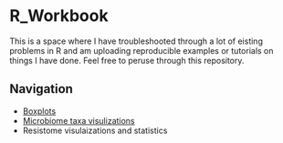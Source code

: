 # R_Workbook

This is a space where I have troubleshooted through a lot of eisting problems in R and am uploading reproducible examples or tutorials on things I have done. Feel free to peruse through this repository.

## Navigation
- [Boxplots](https://github.com/catrionelee/R_Workbook/blob/main/Boxplots.md)
- [Microbiome taxa visulizations](https://github.com/catrionelee/R_Workbook/blob/main/Read_Abundance.md)
- Resistome visulaizations and statistics
